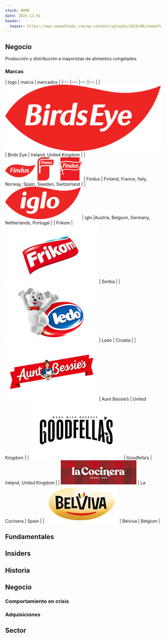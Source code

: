 ```yaml
---
stock: NOMD
date: 2024-11-01
header:
  teaser: https://www.nomadfoods.com/wp-content/uploads/2018/08/nomadfoodlogo-white.png
---
```


## Negocio

Producción y distribución a mayoristas de alimentos congelados

### Marcas

|  logo 	|  marca 	|  mercados 	|
|---	|---	|---	|---	|
| ![Birds Eye](image.png)  	|  Birds Eye 	| Ireland, United Kingdom 	|
| ![alt text](image-8.png)  	| Findus  	| Finland, France, Italy, Norway, Spain, Sweden, Switzerland 	|
| ![alt text](image-7.png)  	|  iglo 	|Austria, Belgium, Germany, Netherlands, Portugal  	|
|  Frikom 	| ![alt text](image-1.png)  	| Serbia  	|
| ![alt text](image-2.png)  	| Ledo  	| Croatia  	|
| ![alt text](image-3.png)  	|  Aunt Bessie’s 	| United Kingdom  	|
| ![alt text](image-4.png)  	| Goodfella’s  	| Ireland, United Kingdom  	|
| ![alt text](image-5.png)  	| La Cocinera  	| Spain  	|
| ![alt text](image-6.png)  	| Belviva  	| Belgium  	|



## Fundamentales

## Insiders

## Historia

## Negocio

### Comportamiento en crisis



### Adquisiciones

## Sector


